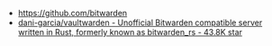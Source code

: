 * https://github.com/bitwarden
* [dani-garcia/vaultwarden - Unofficial Bitwarden compatible server written in Rust, formerly known as bitwarden_rs - 43.8K star](https://github.com/dani-garcia/vaultwarden)